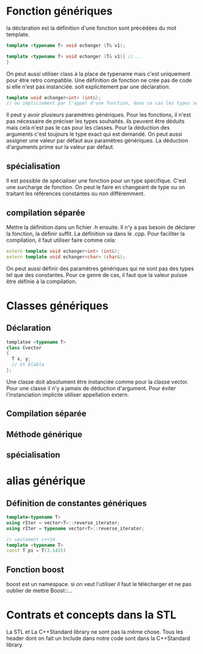 # Fonction génériques

la déclaration est la définition d'une fonction sont précédées du mot template.

```` c++
template <typename T> void echanger (T& v1);

template <typename T> void echanger (T& v1){ //...
}
````

On peut aussi utiliser class à la place de typename mais c'est uniquement pour être retro compatible. Une définition de fonction ne crée pas de code si elle n'est pas instanciée. soit explicitement par une déclaration:

```` c++
template void echanger<int> (int&);
// ou impliciement par l'appel d'une fonction, dans ce cas les types seront déduits
````

Il peut y avoir plusieurs paramètres génériques. Pour les fonctions, il n'est pas nécessaire de préciser les types souhaités. ils peuvent être déduits mais cela n'est pas le cas pour les classes. Pour la déduction des arguments c'est toujours le type exact qui est demandé.  On peut aussi assigner une valeur par défaut aux paramètres génériques. La déduction d'arguments prime sur la valeur par défaut. 

## spécialisation 

Il est possible de spécialiser une fonction pour un type spécifique. C'est une surcharge de fonction. On peut le faire en changeant de type ou on traitant les références constantes ou non différemment.  

## compilation séparée 

Mettre la définition dans un fichier .h ensuite. Il n'y a pas besoin de déclarer la fonction, la définir suffit. La définition va dans le .cpp. Pour faciliter la compilation, il faut utiliser faire comme cela:

```` c++
extern template void echanger<int> (int&);
extern template void echanger<char> (char&);
````

On peut aussi définir des paramètres génériques qui ne sont pas des types tel que des constantes. Pour ce genre de cas, il faut que la valeur puisse être définie à la compilation. 

# Classes génériques 

## Déclaration

```` c++
templatee <typename T>
class Cvector
{
  T x, y;
  // et blabla
};
````

Une classe doit absolument être instanciée comme pour la classe vector. Pour une classe il n'y a jamais de déduction d'argument. Pour éviter l'instanciation implicite utiliser appellation extern. 

## Compilation séparée

## Méthode générique

## spécialisation

# alias générique

## Définition de constantes génériques 

```c++
template<typename T>
using rIter = vector<T>::reverse_iterator;
using rIter = typename vector<T>::reverse_iterator;

// seulement c++14
template <typename T>
const T pi = T(3.1415)
```

## Fonction boost 

boost est un namespace. si on veut l'utiliser il faut le télécharger et ne pas oublier de mettre Boost::...

# Contrats et concepts dans la STL

La STL et La C++Standard library ne sont pas la même chose. Tous les header dont on fait un Include dans notre code sont dans la C++Standard library. 

